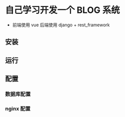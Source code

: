 # 自己学习开发一个 BLOG 系统

- 前端使用 vue 后端使用 django + rest_framework

## 安装

## 运行

## 配置

### 数据库配置

### nginx 配置
